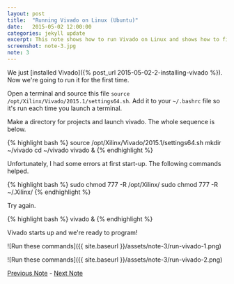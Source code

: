 ```yaml
---
layout: post
title:  "Running Vivado on Linux (Ubuntu)"
date:   2015-05-02 12:00:00
categories: jekyll update
excerpt: This note shows how to run Vivado on Linux and shows how to fix a couple of issues with the installation. 
screenshot: note-3.jpg
note: 3
---
```


We just [installed Vivado]({% post_url 2015-05-02-2-installing-vivado %}). Now we're going to run it for the first time. 

Open a terminal and source this file `source /opt/Xilinx/Vivado/2015.1/settings64.sh`. Add it to your `~/.bashrc` file so it's run each time you launch a terminal. 

Make a directory for projects and launch vivado. The whole sequence is below.

{% highlight bash %}
source /opt/Xilinx/Vivado/2015.1/settings64.sh
mkdir ~/vivado
cd ~/vivado
vivado &
{% endhighlight %}

Unfortunately, I had some errors at first start-up. The following commands helped. 

{% highlight bash %}
sudo chmod 777 -R /opt/Xilinx/
sudo chmod 777 -R ~/.Xilinx/
{% endhighlight %}

Try again.

{% highlight bash %}
vivado &
{% endhighlight %}

Vivado starts up and we're ready to program!

![Run these commands]({{ site.baseurl }}/assets/note-3/run-vivado-1.png)

![Run these commands]({{ site.baseurl }}/assets/note-3/run-vivado-2.png)

[Previous Note]({{site.baseurl}}/2-installing-vivado) - [Next Note]({{site.baseurl}}/4-adding-board-files)